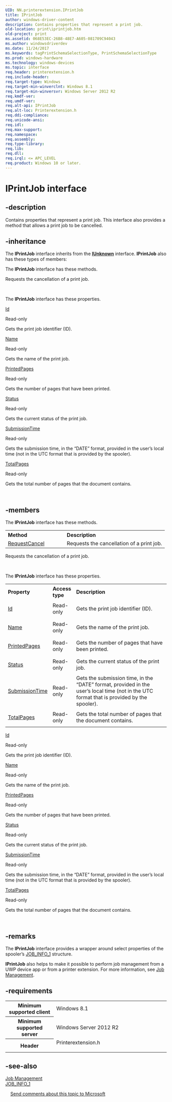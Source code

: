 ```yaml
---
UID: NN.printerextension.IPrintJob
title: IPrintJob
author: windows-driver-content
description: Contains properties that represent a print job.
old-location: print\iprintjob.htm
old-project: print
ms.assetid: 068E53EC-26B8-48E7-A605-081709C94043
ms.author: windowsdriverdev
ms.date: 11/24/2017
ms.keywords: tagPrintSchemaSelectionType, PrintSchemaSelectionType
ms.prod: windows-hardware
ms.technology: windows-devices
ms.topic: interface
req.header: printerextension.h
req.include-header: 
req.target-type: Windows
req.target-min-winverclnt: Windows 8.1
req.target-min-winversvr: Windows Server 2012 R2
req.kmdf-ver: 
req.umdf-ver: 
req.alt-api: IPrintJob
req.alt-loc: Printerextension.h
req.ddi-compliance: 
req.unicode-ansi: 
req.idl: 
req.max-support: 
req.namespace: 
req.assembly: 
req.type-library: 
req.lib: 
req.dll: 
req.irql: <= APC_LEVEL
req.product: Windows 10 or later.
---
```


# IPrintJob interface



## -description
Contains properties that represent a print job.
This interface also provides a method that allows a print job to be cancelled.


## -inheritance
The <b xmlns:loc="http://microsoft.com/wdcml/l10n">IPrintJob</b> interface inherits from the <a href="com.iunknown" xmlns:loc="http://microsoft.com/wdcml/l10n"><b>IUnknown</b></a> interface. <b>IPrintJob</b> also has these types of members:

The <b>IPrintJob</b> interface has these methods.

Requests the cancellation of a print job.

 

The <b xmlns:loc="http://microsoft.com/wdcml/l10n">IPrintJob</b> interface has these properties.


<a href="print.iprintjob_id">Id</a>


Read-only

Gets the print job identifier (ID).


<a href="print.iprintjob_name">Name</a>


Read-only

Gets the name of the print job.


<a href="print.iprintjob_printedpages">PrintedPages</a>


Read-only

Gets the number of pages that have been printed.


<a href="print.iprintjob_status">Status</a>


Read-only

Gets the current status of the print job.


<a href="print.iprintjob_submissiontime">SubmissionTime</a>


Read-only

Gets the submission time, in the “DATE” format, provided in the user’s local time (not in the UTC format that is provided by the spooler).


<a href="print.iprintjob_totalpages">TotalPages</a>


Read-only

Gets the total number of pages that the document contains.

 

## -members
The <b>IPrintJob</b> interface has these methods.
<table class="members" id="memberListMethods">
<tr>
<th align="left" width="37%">Method</th>
<th align="left" width="63%">Description</th>
</tr>
<tr data="declared;">
<td align="left" width="37%">
<a href="print.iprintjob_requestcancel">RequestCancel</a>
</td>
<td align="left" width="63%">
Requests the cancellation of a print job.
</td>
</tr>
</table>Requests the cancellation of a print job.

 

The <b xmlns:loc="http://microsoft.com/wdcml/l10n">IPrintJob</b> interface has these properties.
<table class="members" id="memberListProperties">
<tr>
<th align="left" width="27%">Property</th>
<th align="left" width="10%">Access type</th>
<th align="left" width="63%">Description</th>
</tr>
<tr data="declared;">
<td align="left" width="27%" xml:space="preserve">

<a href="print.iprintjob_id">Id</a>

</td>
<td align="left" width="10%">
Read-only
</td>
<td align="left" width="63%">
Gets the print job identifier (ID).
</td>
</tr>
<tr data="declared;">
<td align="left" width="27%" xml:space="preserve">

<a href="print.iprintjob_name">Name</a>

</td>
<td align="left" width="10%">
Read-only
</td>
<td align="left" width="63%">
Gets the name of the print job.
</td>
</tr>
<tr data="declared;">
<td align="left" width="27%" xml:space="preserve">

<a href="print.iprintjob_printedpages">PrintedPages</a>

</td>
<td align="left" width="10%">
Read-only
</td>
<td align="left" width="63%">
Gets the number of pages that have been printed.
</td>
</tr>
<tr data="declared;">
<td align="left" width="27%" xml:space="preserve">

<a href="print.iprintjob_status">Status</a>

</td>
<td align="left" width="10%">
Read-only
</td>
<td align="left" width="63%">
Gets the current status of the print job.
</td>
</tr>
<tr data="declared;">
<td align="left" width="27%" xml:space="preserve">

<a href="print.iprintjob_submissiontime">SubmissionTime</a>

</td>
<td align="left" width="10%">
Read-only
</td>
<td align="left" width="63%">
Gets the submission time, in the “DATE” format, provided in the user’s local time (not in the UTC format that is provided by the spooler).
</td>
</tr>
<tr data="declared;">
<td align="left" width="27%" xml:space="preserve">

<a href="print.iprintjob_totalpages">TotalPages</a>

</td>
<td align="left" width="10%">
Read-only
</td>
<td align="left" width="63%">
Gets the total number of pages that the document contains.
</td>
</tr>
</table>
<a href="print.iprintjob_id">Id</a>


Read-only

Gets the print job identifier (ID).


<a href="print.iprintjob_name">Name</a>


Read-only

Gets the name of the print job.


<a href="print.iprintjob_printedpages">PrintedPages</a>


Read-only

Gets the number of pages that have been printed.


<a href="print.iprintjob_status">Status</a>


Read-only

Gets the current status of the print job.


<a href="print.iprintjob_submissiontime">SubmissionTime</a>


Read-only

Gets the submission time, in the “DATE” format, provided in the user’s local time (not in the UTC format that is provided by the spooler).


<a href="print.iprintjob_totalpages">TotalPages</a>


Read-only

Gets the total number of pages that the document contains.

 

## -remarks
The <b>IPrintJob</b> interface provides a wrapper around select properties of the spooler’s <a href="http://msdn.microsoft.com/en-us/library/windows/desktop/dd145019(v=vs.85).aspx">JOB_INFO_1</a> structure.

<b>IPrintJob</b> also helps to make it possible to perform job management from a UWP device app or from a printer extension. For more information, see <a href="https://msdn.microsoft.com/D1236DD2-D4AD-4615-9036-7EC75D6CADCE">Job Management</a>.

## -requirements
<table>
<tr>
<th width="30%">
Minimum supported client
</th>
<td width="70%">
Windows 8.1
</td>
</tr>
<tr>
<th width="30%">
Minimum supported server
</th>
<td width="70%">
Windows Server 2012 R2
</td>
</tr>
<tr>
<th width="30%">
Header
</th>
<td width="70%">
<dl>
<dt>Printerextension.h</dt>
</dl>
</td>
</tr>
</table>

## -see-also
<dl>
<dt>
<a href="https://msdn.microsoft.com/D1236DD2-D4AD-4615-9036-7EC75D6CADCE">Job Management</a>
</dt>
<dt><a href="http://msdn.microsoft.com/en-us/library/windows/desktop/dd145019(v=vs.85).aspx">JOB_INFO_1</a></dt>
</dl>
 
 
<a href="mailto:wsddocfb@microsoft.com?subject=Documentation%20feedback [print\print]:%20IPrintJob interface%20 RELEASE:%20(11/24/2017)&amp;body=%0A%0APRIVACY STATEMENT%0A%0AWe use your feedback to improve the documentation. We don't use your email address for any other purpose, and we'll remove your email address from our system after the issue that you're reporting is fixed. While we're working to fix this issue, we might send you an email message to ask for more info. Later, we might also send you an email message to let you know that we've addressed your feedback.%0A%0AFor more info about Microsoft's privacy policy, see http://privacy.microsoft.com/en-us/default.aspx." title="Send comments about this topic to Microsoft">Send comments about this topic to Microsoft</a>
